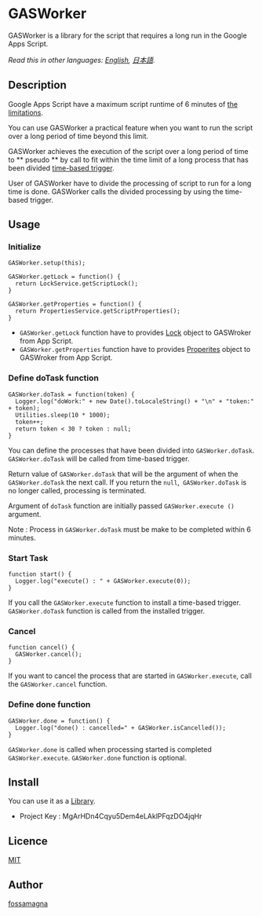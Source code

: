 GASWorker
====

GASWorker is a library for the script that requires a long run in the Google Apps Script.

*Read this in other languages: [English](README.md), [日本語](README.ja.md).*

## Description

Google Apps Script have a maximum script runtime of 6 minutes of [the limitations](https://developers.google.com/apps-script/guides/services/quotas#current_limitations).

You can use GASWorker a practical feature when you want to run the script over a long period of time beyond this limit.

GASWorker achieves the execution of the script over a long period of time to ** pseudo ** by call to fit within the time limit of a long process that has been divided [time-based trigger](https://developers.google.com/apps-script/guides/triggers/installable#time-driven_triggers).

User of GASWorker have to divide the processing of script to run for a long time is done.
GASWorker calls the divided processing by using the time-based trigger.

## Usage

### Initialize

    GASWorker.setup(this);

    GASWorker.getLock = function() {
      return LockService.getScriptLock();
    }

    GASWorker.getProperties = function() {
      return PropertiesService.getScriptProperties();
    }

* `GASWorker.getLock` function have to provides [Lock](https://developers.google.com/apps-script/reference/lock/lock) object to GASWroker from App Script.
* `GASWorker.getProperties` function have to provides [Properites](https://developers.google.com/apps-script/reference/properties/) object to GASWroker from App Script.

### Define doTask function

    GASWorker.doTask = function(token) {
      Logger.log("doWork:" + new Date().toLocaleString() + "\n" + "token:" + token);
      Utilities.sleep(10 * 1000);
      token++;
      return token < 30 ? token : null;
    }

You can define the processes that have been divided into `GASWorker.doTask`.
`GASWorker.doTask` will be called from time-based trigger.

Return value of `GASWorker.doTask` that will be the argument of when the` GASWorker.doTask` the next call.
If you return the `null`,` GASWorker.doTask` is no longer called, processing is terminated.

Argument of `doTask` function are initially passed `GASWorker.execute ()` argument.

Note : Process in `GASWorker.doTask` must be make to be completed within 6 minutes.

### Start Task

    function start() {
      Logger.log("execute() : " + GASWorker.execute(0));
    }

If you call the `GASWorker.execute` function to install a time-based trigger.
`GASWorker.doTask` function is called from the installed trigger.

### Cancel

    function cancel() {
      GASWorker.cancel();
    }

If you want to cancel the process that are started in `GASWorker.execute`, call the `GASWorker.cancel` function.

### Define done function

    GASWorker.done = function() {
      Logger.log("done() : cancelled=" + GASWorker.isCancelled());
    }

`GASWorker.done` is called when processing started is completed `GASWorker.execute`.
`GASWorker.done` function is optional.

## Install

You can use it as a [Library](https://developers.google.com/apps-script/guide_libraries).

* Project Key : MgArHDn4Cqyu5Dem4eLAklPFqzDO4jqHr

## Licence

[MIT](LICENCE.txt)

## Author

[fossamagna](https://github.com/fossamagna)
